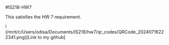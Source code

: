 #IS218-HW7

This satisfies the HW 7 requirement. 


!(/mnt/c/Users/odisa/Documents/IS218/hw7/qr_codes/QRCode_20240716222341.png)[Link to my github]